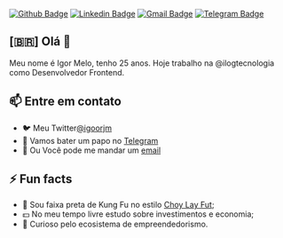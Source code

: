 [![Github Badge](https://img.shields.io/badge/-Github-000?style=flat-square&logo=Github&logoColor=white&link=https://github.com/igorjm)](https://github.com/igorjm)
[![Linkedin Badge](https://img.shields.io/badge/-LinkedIn-blue?style=flat-square&logo=Linkedin&logoColor=white&link=https://www.linkedin.com/in/igorjm/)](https://www.linkedin.com/in/igorjm/)
[![Gmail Badge](https://img.shields.io/badge/-Gmail-c14438?style=flat-square&logo=Gmail&logoColor=white&link=mailto:igorjmelo4@gmail.com)](mailto:igorjmelo4@gmail.com)
[![Telegram Badge](https://img.shields.io/badge/-Telegram-1ca0f1?style=flat-square&labelColor=1ca0f1&logo=telegram&logoColor=white&link=https://t.me/igorjm2/)](https://t.me/igorjm2/)


## [🇧🇷] Olá 👋

Meu nome é Igor Melo, tenho 25 anos. Hoje trabalho na @ilogtecnologia como Desenvolvedor Frontend.


## 📫 Entre em contato

- 🐦 Meu Twitter[@igoorjm](https://twitter.com/igoorjm)
- 💬 Vamos bater um papo no [Telegram](https://t.me/igorjm2)
- 📧 Ou Você pode me mandar um [email](mailto:igorjmelo4@gmail.com)

## ⚡ Fun facts

- 🥋 Sou faixa preta de Kung Fu no estilo [Choy Lay Fut](http://www.institutodekungfu.com.br/site/modalidades/kung-fu/choy-lay-fut/);
- 💵 No meu tempo livre estudo sobre investimentos e economia;
- 🚀 Curioso pelo ecosistema de empreendedorismo.
